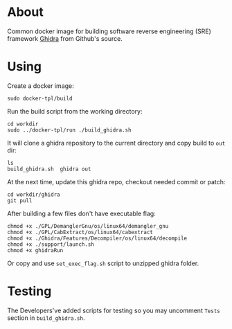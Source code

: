 # About

Common docker image for building software reverse engineering (SRE) framework [Ghidra](https://www.ghidra-sre.org/) from Github's source.

# Using

Create a docker image:

```
sudo docker-tpl/build
```

Run the build script from the working directory:

```
cd workdir
sudo ../docker-tpl/run ./build_ghidra.sh
```

It will clone a ghidra repository to the current directory and copy build to `out` dir:

```
ls    
build_ghidra.sh  ghidra out
```

At the next time, update this ghidra repo, checkout needed commit or patch:

```
cd workdir/ghidra
git pull
```

After building a few files don't have executable flag:

```
chmod +x ./GPL/DemanglerGnu/os/linux64/demangler_gnu
chmod +x ./GPL/CabExtract/os/linux64/cabextract
chmod +x ./Ghidra/Features/Decompiler/os/linux64/decompile
chmod +x ./support/launch.sh
chmod +x ghidraRun
```

Or copy and use `set_exec_flag.sh` script to unzipped ghidra folder.

# Testing

The Developers've added scripts for testing so you may uncomment `Tests` section in `build_ghidra.sh`.
